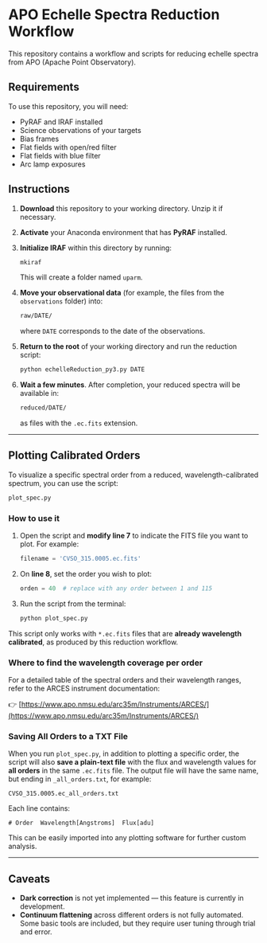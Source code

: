# APO Echelle Spectra Reduction Workflow

This repository contains a workflow and scripts for reducing echelle spectra from APO (Apache Point Observatory).

## Requirements

To use this repository, you will need:

- PyRAF and IRAF installed
- Science observations of your targets
- Bias frames
- Flat fields with open/red filter
- Flat fields with blue filter
- Arc lamp exposures

## Instructions

1. **Download** this repository to your working directory. Unzip it if necessary.

2. **Activate** your Anaconda environment that has **PyRAF** installed.

3. **Initialize IRAF** within this directory by running:

   ```bash
   mkiraf
   ```

   This will create a folder named `uparm`.

4. **Move your observational data** (for example, the files from the `observations` folder) into:

   ```bash
   raw/DATE/
   ```

   where `DATE` corresponds to the date of the observations.

5. **Return to the root** of your working directory and run the reduction script:

   ```bash
   python echelleReduction_py3.py DATE
   ```

6. **Wait a few minutes**. After completion, your reduced spectra will be available in:

   ```bash
   reduced/DATE/
   ```

   as files with the `.ec.fits` extension.

---

## Plotting Calibrated Orders

To visualize a specific spectral order from a reduced, wavelength-calibrated spectrum, you can use the script:

```bash
plot_spec.py
```

### How to use it

1. Open the script and **modify line 7** to indicate the FITS file you want to plot. For example:

   ```python
   filename = 'CVSO_315.0005.ec.fits'
   ```

2. On **line 8**, set the order you wish to plot:

   ```python
   orden = 40  # replace with any order between 1 and 115
   ```

3. Run the script from the terminal:

   ```bash
   python plot_spec.py
   ```

This script only works with `*.ec.fits` files that are **already wavelength calibrated**, as produced by this reduction workflow.

### Where to find the wavelength coverage per order

For a detailed table of the spectral orders and their wavelength ranges, refer to the ARCES instrument documentation:

👉 [https://www.apo.nmsu.edu/arc35m/Instruments/ARCES/](https://www.apo.nmsu.edu/arc35m/Instruments/ARCES/)

### Saving All Orders to a TXT File

When you run `plot_spec.py`, in addition to plotting a specific order, the script will also **save a plain-text file** with the flux and wavelength values for **all orders** in the same `.ec.fits` file. The output file will have the same name, but ending in `_all_orders.txt`, for example:

```
CVSO_315.0005.ec_all_orders.txt
```

Each line contains:

```
# Order  Wavelength[Angstroms]  Flux[adu]
```

This can be easily imported into any plotting software for further custom analysis.

---

## Caveats

- **Dark correction** is not yet implemented — this feature is currently in development.
- **Continuum flattening** across different orders is not fully automated. Some basic tools are included, but they require user tuning through trial and error.
